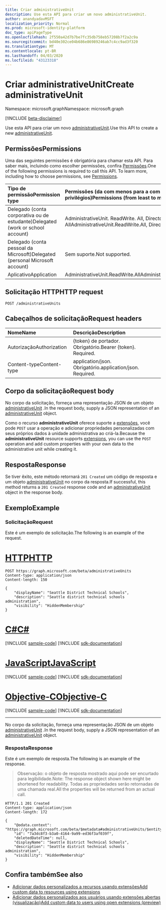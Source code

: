 ```yaml
---
title: Criar administrativeUnit
description: Use esta API para criar um novo administrativeUnit.
author: anandyadavMSFT
localization_priority: Normal
ms.prod: microsoft-identity-platform
doc_type: apiPageType
ms.openlocfilehash: 2f550a42d7b7be7fc35db758eb57208b7f2a2c9a
ms.sourcegitcommit: bd40e302ce04b686e86989246ab7c4cc9ad3f320
ms.translationtype: MT
ms.contentlocale: pt-BR
ms.lasthandoff: 04/03/2020
ms.locfileid: "43123318"
---
```

# <a name="create-administrativeunit"></a><span data-ttu-id="bfb19-103">Criar administrativeUnit</span><span class="sxs-lookup"><span data-stu-id="bfb19-103">Create administrativeUnit</span></span>

<span data-ttu-id="bfb19-104">Namespace: microsoft.graph</span><span class="sxs-lookup"><span data-stu-id="bfb19-104">Namespace: microsoft.graph</span></span>

[!INCLUDE [beta-disclaimer](../../includes/beta-disclaimer.md)]

<span data-ttu-id="bfb19-105">Use esta API para criar um novo [administrativeUnit](../resources/administrativeunit.md).</span><span class="sxs-lookup"><span data-stu-id="bfb19-105">Use this API to create a new [administrativeUnit](../resources/administrativeunit.md).</span></span>
## <a name="permissions"></a><span data-ttu-id="bfb19-106">Permissões</span><span class="sxs-lookup"><span data-stu-id="bfb19-106">Permissions</span></span>
<span data-ttu-id="bfb19-p101">Uma das seguintes permissões é obrigatória para chamar esta API. Para saber mais, incluindo como escolher permissões, confira [Permissões](/graph/permissions-reference).</span><span class="sxs-lookup"><span data-stu-id="bfb19-p101">One of the following permissions is required to call this API. To learn more, including how to choose permissions, see [Permissions](/graph/permissions-reference).</span></span>


|<span data-ttu-id="bfb19-109">Tipo de permissão</span><span class="sxs-lookup"><span data-stu-id="bfb19-109">Permission type</span></span>      | <span data-ttu-id="bfb19-110">Permissões (da com menos para a com mais privilégios)</span><span class="sxs-lookup"><span data-stu-id="bfb19-110">Permissions (from least to most privileged)</span></span>              |
|:--------------------|:---------------------------------------------------------|
|<span data-ttu-id="bfb19-111">Delegado (conta corporativa ou de estudante)</span><span class="sxs-lookup"><span data-stu-id="bfb19-111">Delegated (work or school account)</span></span> | <span data-ttu-id="bfb19-112">AdministrativeUnit. ReadWrite. All, Directory. AccessAsUser. All</span><span class="sxs-lookup"><span data-stu-id="bfb19-112">AdministrativeUnit.ReadWrite.All, Directory.AccessAsUser.All</span></span>    |
|<span data-ttu-id="bfb19-113">Delegado (conta pessoal da Microsoft)</span><span class="sxs-lookup"><span data-stu-id="bfb19-113">Delegated (personal Microsoft account)</span></span> | <span data-ttu-id="bfb19-114">Sem suporte.</span><span class="sxs-lookup"><span data-stu-id="bfb19-114">Not supported.</span></span>    |
|<span data-ttu-id="bfb19-115">Aplicativo</span><span class="sxs-lookup"><span data-stu-id="bfb19-115">Application</span></span> | <span data-ttu-id="bfb19-116">AdministrativeUnit.ReadWrite.All</span><span class="sxs-lookup"><span data-stu-id="bfb19-116">AdministrativeUnit.ReadWrite.All</span></span> |

## <a name="http-request"></a><span data-ttu-id="bfb19-117">Solicitação HTTP</span><span class="sxs-lookup"><span data-stu-id="bfb19-117">HTTP request</span></span>
<!-- { "blockType": "ignored" } -->
```http
POST /administrativeUnits

```
## <a name="request-headers"></a><span data-ttu-id="bfb19-118">Cabeçalhos de solicitação</span><span class="sxs-lookup"><span data-stu-id="bfb19-118">Request headers</span></span>
| <span data-ttu-id="bfb19-119">Nome</span><span class="sxs-lookup"><span data-stu-id="bfb19-119">Name</span></span>      |<span data-ttu-id="bfb19-120">Descrição</span><span class="sxs-lookup"><span data-stu-id="bfb19-120">Description</span></span>|
|:----------|:----------|
| <span data-ttu-id="bfb19-121">Autorização</span><span class="sxs-lookup"><span data-stu-id="bfb19-121">Authorization</span></span>  | <span data-ttu-id="bfb19-p102">{token} de portador. Obrigatório.</span><span class="sxs-lookup"><span data-stu-id="bfb19-p102">Bearer {token}. Required.</span></span> |
| <span data-ttu-id="bfb19-124">Content-type</span><span class="sxs-lookup"><span data-stu-id="bfb19-124">Content-type</span></span> | <span data-ttu-id="bfb19-p103">application/json. Obrigatório.</span><span class="sxs-lookup"><span data-stu-id="bfb19-p103">application/json. Required.</span></span> |

## <a name="request-body"></a><span data-ttu-id="bfb19-127">Corpo da solicitação</span><span class="sxs-lookup"><span data-stu-id="bfb19-127">Request body</span></span>
<span data-ttu-id="bfb19-128">No corpo da solicitação, forneça uma representação JSON de um objeto [administrativeUnit](../resources/administrativeunit.md) .</span><span class="sxs-lookup"><span data-stu-id="bfb19-128">In the request body, supply a JSON representation of an [administrativeUnit](../resources/administrativeunit.md) object.</span></span>

<span data-ttu-id="bfb19-129">Como o recurso **administrativeUnit** oferece suporte a [extensões](/graph/extensibility-overview), você pode `POST` usar a operação e adicionar propriedades personalizadas com seus próprios dados à unidade administrativa ao criá-la.</span><span class="sxs-lookup"><span data-stu-id="bfb19-129">Because the **administrativeUnit** resource supports [extensions](/graph/extensibility-overview), you can use the `POST` operation and add custom properties with your own data to the administrative unit while creating it.</span></span>

## <a name="response"></a><span data-ttu-id="bfb19-130">Resposta</span><span class="sxs-lookup"><span data-stu-id="bfb19-130">Response</span></span>

<span data-ttu-id="bfb19-131">Se tiver êxito, este método retornará `201 Created` um código de resposta e um objeto [administrativeUnit](../resources/administrativeunit.md) no corpo da resposta.</span><span class="sxs-lookup"><span data-stu-id="bfb19-131">If successful, this method returns a `201 Created` response code and an [administrativeUnit](../resources/administrativeunit.md) object in the response body.</span></span>

## <a name="example"></a><span data-ttu-id="bfb19-132">Exemplo</span><span class="sxs-lookup"><span data-stu-id="bfb19-132">Example</span></span>

### <a name="request"></a><span data-ttu-id="bfb19-133">Solicitação</span><span class="sxs-lookup"><span data-stu-id="bfb19-133">Request</span></span>

<span data-ttu-id="bfb19-134">Este é um exemplo de solicitação.</span><span class="sxs-lookup"><span data-stu-id="bfb19-134">The following is an example of the request.</span></span>

# <a name="http"></a>[<span data-ttu-id="bfb19-135">HTTP</span><span class="sxs-lookup"><span data-stu-id="bfb19-135">HTTP</span></span>](#tab/http)
<!-- {
  "blockType": "request",
  "name": "create_administrativeunit_from_administrativeunits"
}-->
```http
POST https://graph.microsoft.com/beta/administrativeUnits
Content-type: application/json
Content-length: 150

{
    "displayName": "Seattle District Technical Schools",
    "description": "Seattle district technical schools administration",
    "visibility": "HiddenMembership"
}
```
# <a name="c"></a>[<span data-ttu-id="bfb19-136">C#</span><span class="sxs-lookup"><span data-stu-id="bfb19-136">C#</span></span>](#tab/csharp)
[!INCLUDE [sample-code](../includes/snippets/csharp/create-administrativeunit-from-administrativeunits-csharp-snippets.md)]
[!INCLUDE [sdk-documentation](../includes/snippets/snippets-sdk-documentation-link.md)]

# <a name="javascript"></a>[<span data-ttu-id="bfb19-137">JavaScript</span><span class="sxs-lookup"><span data-stu-id="bfb19-137">JavaScript</span></span>](#tab/javascript)
[!INCLUDE [sample-code](../includes/snippets/javascript/create-administrativeunit-from-administrativeunits-javascript-snippets.md)]
[!INCLUDE [sdk-documentation](../includes/snippets/snippets-sdk-documentation-link.md)]

# <a name="objective-c"></a>[<span data-ttu-id="bfb19-138">Objective-C</span><span class="sxs-lookup"><span data-stu-id="bfb19-138">Objective-C</span></span>](#tab/objc)
[!INCLUDE [sample-code](../includes/snippets/objc/create-administrativeunit-from-administrativeunits-objc-snippets.md)]
[!INCLUDE [sdk-documentation](../includes/snippets/snippets-sdk-documentation-link.md)]

---

<span data-ttu-id="bfb19-139">No corpo da solicitação, forneça uma representação JSON de um objeto [administrativeUnit](../resources/administrativeunit.md) .</span><span class="sxs-lookup"><span data-stu-id="bfb19-139">In the request body, supply a JSON representation of an [administrativeUnit](../resources/administrativeunit.md) object.</span></span>

### <a name="response"></a><span data-ttu-id="bfb19-140">Resposta</span><span class="sxs-lookup"><span data-stu-id="bfb19-140">Response</span></span>

<span data-ttu-id="bfb19-141">Este é um exemplo de resposta.</span><span class="sxs-lookup"><span data-stu-id="bfb19-141">The following is an example of the response.</span></span> 
> <span data-ttu-id="bfb19-142">Observação: o objeto de resposta mostrado aqui pode ser encurtado para legibilidade.</span><span class="sxs-lookup"><span data-stu-id="bfb19-142">Note: The response object shown here might be shortened for readability.</span></span> <span data-ttu-id="bfb19-143">Todas as propriedades serão retornadas de uma chamada real.</span><span class="sxs-lookup"><span data-stu-id="bfb19-143">All the properties will be returned from an actual call.</span></span>
<!-- {
  "blockType": "response",
  "truncated": true,
  "@odata.type": "microsoft.graph.administrativeUnit"
} -->
```http
HTTP/1.1 201 Created
Content-type: application/json
Content-length: 172

{
    "@odata.context": "https://graph.microsoft.com/beta/$metadata#administrativeUnits/$entity",
    "id": "7a3dc8f3-b3a0-4164-9a99-ed36f3af039f",
    "deletedDateTime": null,
    "displayName": "Seattle District Technical Schools",
    "description": "Seattle district technical schools administration",
    "visibility": "HiddenMembership"
}
```

## <a name="see-also"></a><span data-ttu-id="bfb19-144">Confira também</span><span class="sxs-lookup"><span data-stu-id="bfb19-144">See also</span></span>

- [<span data-ttu-id="bfb19-145">Adicionar dados personalizados a recursos usando extensões</span><span class="sxs-lookup"><span data-stu-id="bfb19-145">Add custom data to resources using extensions</span></span>](/graph/extensibility-overview)
- [<span data-ttu-id="bfb19-146">Adicionar dados personalizados aos usuários usando extensões abertas (visualização)</span><span class="sxs-lookup"><span data-stu-id="bfb19-146">Add custom data to users using open extensions (preview)</span></span>](/graph/extensibility-open-users)
<!--
- [Add custom data to groups using schema extensions (preview)](/graph/extensibility-schema-groups)
-->


<!-- uuid: 8fcb5dbc-d5aa-4681-8e31-b001d5168d79
2015-10-25 14:57:30 UTC -->
<!--
{
  "type": "#page.annotation",
  "description": "Create administrativeUnit",
  "keywords": "",
  "section": "documentation",
  "tocPath": "",
  "suppressions": [
  ]
}
-->
